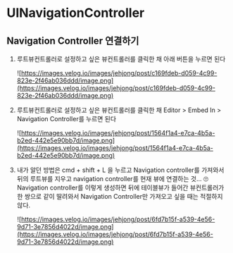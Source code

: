 # UINavigationController

## Navigation Controller 연결하기

1. 루트뷰컨트롤러로 설정하고 싶은 뷰컨트롤러를 클릭한 채 아래 버튼을 누르면 된다

    ![https://images.velog.io/images/jehjong/post/c169fdeb-d059-4c99-823e-2f46ab036ddd/image.png](https://images.velog.io/images/jehjong/post/c169fdeb-d059-4c99-823e-2f46ab036ddd/image.png)

2. 루트뷰컨트롤러로 설정하고 싶은 뷰컨트롤러를 클릭한 채 Editor > Embed In > Navigation Controller를 누르면 된다

    ![https://images.velog.io/images/jehjong/post/1564f1a4-e7ca-4b5a-b2ed-442e5e90bb7d/image.png](https://images.velog.io/images/jehjong/post/1564f1a4-e7ca-4b5a-b2ed-442e5e90bb7d/image.png)

3. 내가 알던 방법은 cmd + shift + L 을 누르고 Navigation controller를 가져와서 뒤의 루트뷰를 지우고 navigation controller를 현재 뷰에 연결하는 것... 🙄  Navigation controller를 이렇게 생성하면 뒤에 테이블뷰가 들어간 뷰컨트롤러가 한 쌍으로 같이 딸려와서 Navigation Controller만 가져오고 싶을 때는 적절하지 않다.

    ![https://images.velog.io/images/jehjong/post/6fd7b15f-a539-4e56-9d71-3e7856d4022d/image.png](https://images.velog.io/images/jehjong/post/6fd7b15f-a539-4e56-9d71-3e7856d4022d/image.png)
